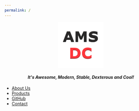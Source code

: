 ```yaml
---
permalink: /
---
```


<div align="center">
 <img src="/amsdc_logo.png" height="150"/>
 <h4><i>It's Awesome, Modern, Stable, Dexterous and Cool!</i></h4>
</div>

* [About Us](/about)
* [Products](/products)
* [GitHub](https://github.com/amsdc)
* [Contact](/contact)
